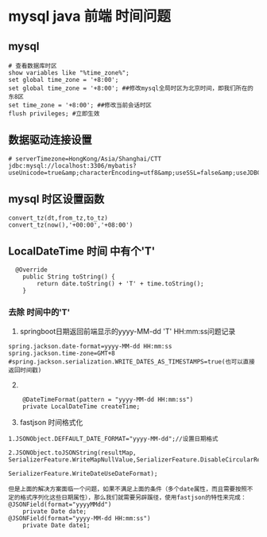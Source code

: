 # mysql java 前端 时间问题

## mysql
```
# 查看数据库时区
show variables like "%time_zone%";
set global time_zone = '+8:00';
set global time_zone = '+8:00'; ##修改mysql全局时区为北京时间，即我们所在的东8区
set time_zone = '+8:00'; ##修改当前会话时区
flush privileges; #立即生效

```
## 数据驱动连接设置
```
# serverTimezone=HongKong/Asia/Shanghai/CTT
jdbc:mysql://localhost:3306/mybatis?useUnicode=true&amp;characterEncoding=utf8&amp;useSSL=false&amp;useJDBCCompliantTimezoneShift=true&amp;useLegacyDatetimeCode=false&amp;serverTimezone=Asia/Shanghai
```

## mysql 时区设置函数
```
convert_tz(dt,from_tz,to_tz)
convert_tz(now(),'+00:00','+08:00')
```
## LocalDateTime 时间 中有个'T'
```
  @Override
    public String toString() {
        return date.toString() + 'T' + time.toString();
    }
```

###  去除 时间中的'T'

1. springboot日期返回前端显示的yyyy-MM-dd 'T' HH:mm:ss问题记录

```
spring.jackson.date-format=yyyy-MM-dd HH:mm:ss
spring.jackson.time-zone=GMT+8
#spring.jackson.serialization.WRITE_DATES_AS_TIMESTAMPS=true(也可以直接返回时间戳)

```

2.
```
    @DateTimeFormat(pattern = "yyyy-MM-dd HH:mm:ss")
    private LocalDateTime createTime;
```
3. fastjson 时间格式化
```
1.JSONObject.DEFFAULT_DATE_FORMAT="yyyy-MM-dd";//设置日期格式

2.JSONObject.toJSONString(resultMap, SerializerFeature.WriteMapNullValue,SerializerFeature.DisableCircularReferenceDetect,

SerializerFeature.WriteDateUseDateFormat);

但是上面的解决方案面临一个问题，如果不满足上面的条件（多个date属性，而且需要按照不定的格式序列化这些日期属性），那么我们就需要另辟蹊径，使用fastjson的特性来完成：
@JSONField(format="yyyyMMdd")
    private Date date;
@JSONField(format="yyyy-MM-dd HH:mm:ss")
    private Date date1;
```